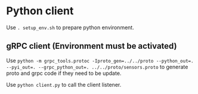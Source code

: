 # Python client

Use `. setup_env.sh` to prepare python environment.

## gRPC client (Environment must be activated)

Use `python -m grpc_tools.protoc -Iproto_gen=../../proto --python_out=. --pyi_out=. --grpc_python_out=. ../../proto/sensors.proto` to generate proto and grpc code if they need to be update.

Use `python client.py` to call the client listener.